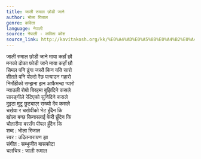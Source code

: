 ```yaml
---
title: जाली रुमाल छोडी जाने
author: भोला रिजाल
genre: कविता
language: नेपाली
source: नेपाली - कविता कोश
source_link: http://kavitakosh.org/kk/%E0%A4%AD%E0%A5%8B%E0%A4%B2%E0%A4%BE_%E0%A4%B0%E0%A4%BF%E0%A4%9C%E0%A4%BE%E0%A4%B2
---
```


जाली रुमाल छोडी जाने माया कहाँ छौ  
मनको ढोका फोडी जाने माया कहाँ छौ  
सिमल पनि ढुंगा जस्तै किन यति सारो  
शीतले पनि पोल्दो रैछ पत्याउन गहारो  
निर्मोहीको सम्झना झन आफैभन्दा प्यारो  
न्याउली रोयो बिरहमा बुझिदिने कसले  
सारङ्गीले रेटिएको सुनिदिने कसले  
दुइटा मुटु छुट्याएर राख्यो दैव कसले  
चखेवा र चखेवीको भेट हुँदैन कि  
खोला बग्छ किनारलाई फेरी छुँदेन कि  
चौतारीमा वरसँग पीपल हुँदैन कि  
शब्द : भोला रिजाल  
स्वर : उदितनारायण झा  
संगीत : सम्भुजीत बासकोटा  
चलचित्र : जाली रूमाल
